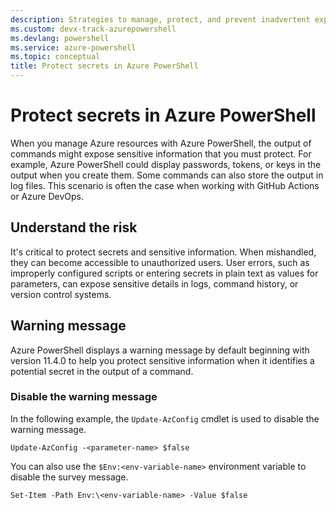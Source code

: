 ```yaml
---
description: Strategies to manage, protect, and prevent inadvertent exposure of secrets and sensitive information in Azure PowerShell.
ms.custom: devx-track-azurepowershell
ms.devlang: powershell
ms.service: azure-powershell
ms.topic: conceptual
title: Protect secrets in Azure PowerShell
---
```


# Protect secrets in Azure PowerShell

When you manage Azure resources with Azure PowerShell, the output of commands might expose sensitive
information that you must protect. For example, Azure PowerShell could display passwords, tokens, or
keys in the output when you create them. Some commands can also store the output in log files. This
scenario is often the case when working with GitHub Actions or Azure DevOps.

## Understand the risk

It's critical to protect secrets and sensitive information. When mishandled, they can become
accessible to unauthorized users. User errors, such as improperly configured scripts or entering
secrets in plain text as values for parameters, can expose sensitive details in logs, command
history, or version control systems.

## Warning message

Azure PowerShell displays a warning message by default beginning with version 11.4.0 to help you
protect sensitive information when it identifies a potential secret in the output of a command.

### Disable the warning message

In the following example, the `Update-AzConfig` cmdlet is used to disable the warning message.

```azurepowershell-interactive
Update-AzConfig -<parameter-name> $false
```

You can also use the `$Env:<env-variable-name>` environment variable to disable the survey message.

```azurepowershell
Set-Item -Path Env:\<env-variable-name> -Value $false
```

